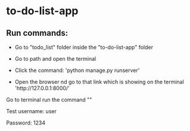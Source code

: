 # to-do-list-app
<h2>Run commands: </h2>
<ul>
  <li>
    <p>Go to "todo_list" folder inside the "to-do-list-app" folder </p>
  </li>
  <li>
    <p>Go to path and open the terminal </p>
  </li>
  <li>
    <p>Click the command: 'python manage.py runserver' </p>
  </li>
  <li>
    <p>Open the browser nd go to that link which is showing on the terminal <br/> 'http://127.0.0.1:8000/' </p>
  </li>
</ul>

<p>Go to terminal run the command "" </p>

<p>
  Test username: user 
</p>
<p>Password: 1234</p>


